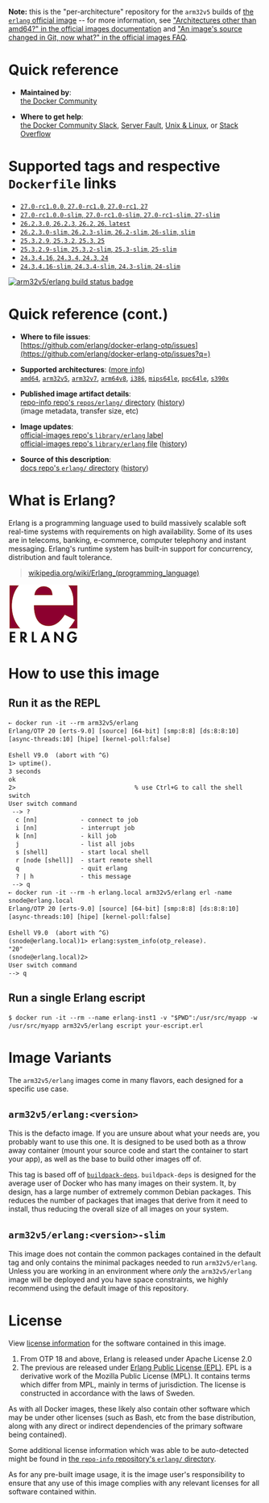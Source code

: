 <!--

********************************************************************************

WARNING:

    DO NOT EDIT "erlang/README.md"

    IT IS AUTO-GENERATED

    (from the other files in "erlang/" combined with a set of templates)

********************************************************************************

-->

**Note:** this is the "per-architecture" repository for the `arm32v5` builds of [the `erlang` official image](https://hub.docker.com/_/erlang) -- for more information, see ["Architectures other than amd64?" in the official images documentation](https://github.com/docker-library/official-images#architectures-other-than-amd64) and ["An image's source changed in Git, now what?" in the official images FAQ](https://github.com/docker-library/faq#an-images-source-changed-in-git-now-what).

# Quick reference

-	**Maintained by**:  
	[the Docker Community](https://github.com/erlang/docker-erlang-otp)

-	**Where to get help**:  
	[the Docker Community Slack](https://dockr.ly/comm-slack), [Server Fault](https://serverfault.com/help/on-topic), [Unix & Linux](https://unix.stackexchange.com/help/on-topic), or [Stack Overflow](https://stackoverflow.com/help/on-topic)

# Supported tags and respective `Dockerfile` links

-	[`27.0-rc1.0.0`, `27.0-rc1.0`, `27.0-rc1`, `27`](https://github.com/erlang/docker-erlang-otp/blob/535a0dc1df7e7557df40425788930f85847ef5da/27/Dockerfile)
-	[`27.0-rc1.0.0-slim`, `27.0-rc1.0-slim`, `27.0-rc1-slim`, `27-slim`](https://github.com/erlang/docker-erlang-otp/blob/535a0dc1df7e7557df40425788930f85847ef5da/27/slim/Dockerfile)
-	[`26.2.3.0`, `26.2.3`, `26.2`, `26`, `latest`](https://github.com/erlang/docker-erlang-otp/blob/41fd61e2f6d6f2b9bb40416d25f37cfdf7406451/26/Dockerfile)
-	[`26.2.3.0-slim`, `26.2.3-slim`, `26.2-slim`, `26-slim`, `slim`](https://github.com/erlang/docker-erlang-otp/blob/41fd61e2f6d6f2b9bb40416d25f37cfdf7406451/26/slim/Dockerfile)
-	[`25.3.2.9`, `25.3.2`, `25.3`, `25`](https://github.com/erlang/docker-erlang-otp/blob/535a0dc1df7e7557df40425788930f85847ef5da/25/Dockerfile)
-	[`25.3.2.9-slim`, `25.3.2-slim`, `25.3-slim`, `25-slim`](https://github.com/erlang/docker-erlang-otp/blob/535a0dc1df7e7557df40425788930f85847ef5da/25/slim/Dockerfile)
-	[`24.3.4.16`, `24.3.4`, `24.3`, `24`](https://github.com/erlang/docker-erlang-otp/blob/535a0dc1df7e7557df40425788930f85847ef5da/24/Dockerfile)
-	[`24.3.4.16-slim`, `24.3.4-slim`, `24.3-slim`, `24-slim`](https://github.com/erlang/docker-erlang-otp/blob/535a0dc1df7e7557df40425788930f85847ef5da/24/slim/Dockerfile)

[![arm32v5/erlang build status badge](https://img.shields.io/jenkins/s/https/doi-janky.infosiftr.net/job/multiarch/job/arm32v5/job/erlang.svg?label=arm32v5/erlang%20%20build%20job)](https://doi-janky.infosiftr.net/job/multiarch/job/arm32v5/job/erlang/)

# Quick reference (cont.)

-	**Where to file issues**:  
	[https://github.com/erlang/docker-erlang-otp/issues](https://github.com/erlang/docker-erlang-otp/issues?q=)

-	**Supported architectures**: ([more info](https://github.com/docker-library/official-images#architectures-other-than-amd64))  
	[`amd64`](https://hub.docker.com/r/amd64/erlang/), [`arm32v5`](https://hub.docker.com/r/arm32v5/erlang/), [`arm32v7`](https://hub.docker.com/r/arm32v7/erlang/), [`arm64v8`](https://hub.docker.com/r/arm64v8/erlang/), [`i386`](https://hub.docker.com/r/i386/erlang/), [`mips64le`](https://hub.docker.com/r/mips64le/erlang/), [`ppc64le`](https://hub.docker.com/r/ppc64le/erlang/), [`s390x`](https://hub.docker.com/r/s390x/erlang/)

-	**Published image artifact details**:  
	[repo-info repo's `repos/erlang/` directory](https://github.com/docker-library/repo-info/blob/master/repos/erlang) ([history](https://github.com/docker-library/repo-info/commits/master/repos/erlang))  
	(image metadata, transfer size, etc)

-	**Image updates**:  
	[official-images repo's `library/erlang` label](https://github.com/docker-library/official-images/issues?q=label%3Alibrary%2Ferlang)  
	[official-images repo's `library/erlang` file](https://github.com/docker-library/official-images/blob/master/library/erlang) ([history](https://github.com/docker-library/official-images/commits/master/library/erlang))

-	**Source of this description**:  
	[docs repo's `erlang/` directory](https://github.com/docker-library/docs/tree/master/erlang) ([history](https://github.com/docker-library/docs/commits/master/erlang))

# What is Erlang?

Erlang is a programming language used to build massively scalable soft real-time systems with requirements on high availability. Some of its uses are in telecoms, banking, e-commerce, computer telephony and instant messaging. Erlang's runtime system has built-in support for concurrency, distribution and fault tolerance.

> [wikipedia.org/wiki/Erlang_(programming_language)](https://en.wikipedia.org/wiki/Erlang_%28programming_language%29)

![logo](https://raw.githubusercontent.com/docker-library/docs/4144083772e02655d41aa10d6467aaf1e99fa77b/erlang/logo.png)

# How to use this image

## Run it as the REPL

```console
➸ docker run -it --rm arm32v5/erlang
Erlang/OTP 20 [erts-9.0] [source] [64-bit] [smp:8:8] [ds:8:8:10] [async-threads:10] [hipe] [kernel-poll:false]

Eshell V9.0  (abort with ^G)
1> uptime().
3 seconds
ok
2>                                 % use Ctrl+G to call the shell switch
User switch command
 --> ?
  c [nn]            - connect to job
  i [nn]            - interrupt job
  k [nn]            - kill job
  j                 - list all jobs
  s [shell]         - start local shell
  r [node [shell]]  - start remote shell
  q                 - quit erlang
  ? | h             - this message
 --> q
➸ docker run -it --rm -h erlang.local arm32v5/erlang erl -name snode@erlang.local
Erlang/OTP 20 [erts-9.0] [source] [64-bit] [smp:8:8] [ds:8:8:10] [async-threads:10] [hipe] [kernel-poll:false]

Eshell V9.0  (abort with ^G)
(snode@erlang.local)1> erlang:system_info(otp_release).
"20"
(snode@erlang.local)2>
User switch command
--> q
```

## Run a single Erlang escript

```console
$ docker run -it --rm --name erlang-inst1 -v "$PWD":/usr/src/myapp -w /usr/src/myapp arm32v5/erlang escript your-escript.erl
```

# Image Variants

The `arm32v5/erlang` images come in many flavors, each designed for a specific use case.

## `arm32v5/erlang:<version>`

This is the defacto image. If you are unsure about what your needs are, you probably want to use this one. It is designed to be used both as a throw away container (mount your source code and start the container to start your app), as well as the base to build other images off of.

This tag is based off of [`buildpack-deps`](https://hub.docker.com/_/buildpack-deps/). `buildpack-deps` is designed for the average user of Docker who has many images on their system. It, by design, has a large number of extremely common Debian packages. This reduces the number of packages that images that derive from it need to install, thus reducing the overall size of all images on your system.

## `arm32v5/erlang:<version>-slim`

This image does not contain the common packages contained in the default tag and only contains the minimal packages needed to run `arm32v5/erlang`. Unless you are working in an environment where *only* the `arm32v5/erlang` image will be deployed and you have space constraints, we highly recommend using the default image of this repository.

# License

View [license information](http://www.erlang.org/about.html) for the software contained in this image.

1.	From OTP 18 and above, Erlang is released under Apache License 2.0
2.	The previous are released under [Erlang Public License (EPL)](http://www.erlang.org/EPLICENSE). EPL is a derivative work of the Mozilla Public License (MPL). It contains terms which differ from MPL, mainly in terms of jurisdiction. The license is constructed in accordance with the laws of Sweden.

As with all Docker images, these likely also contain other software which may be under other licenses (such as Bash, etc from the base distribution, along with any direct or indirect dependencies of the primary software being contained).

Some additional license information which was able to be auto-detected might be found in [the `repo-info` repository's `erlang/` directory](https://github.com/docker-library/repo-info/tree/master/repos/erlang).

As for any pre-built image usage, it is the image user's responsibility to ensure that any use of this image complies with any relevant licenses for all software contained within.
